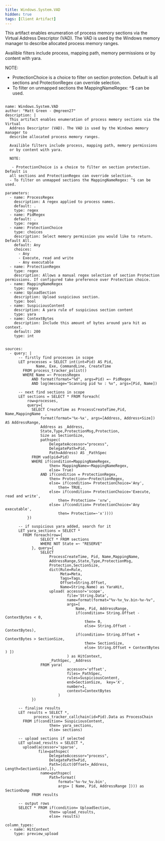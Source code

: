 ```yaml
---
title: Windows.System.VAD
hidden: true
tags: [Client Artifact]
---
```


This artifact enables enumeration of process memory sections via the Virtual
Address Descriptor (VAD). The VAD is used by the Windows memory manager to
describe allocated process memory ranges.

Availible filters include process, mapping path, memory permissions
or by content with yara.

NOTE:

 - ProtectionChoice is a choice to filter on section protection. Default is
all sections and ProtectionRegex can override selection.   
- To filter on unmapped sections the MappingNameRegex: ^$ can be used.


<pre><code class="language-yaml">
name: Windows.System.VAD
author: "Matt Green - @mgreen27"
description: |
  This artifact enables enumeration of process memory sections via the Virtual
  Address Descriptor (VAD). The VAD is used by the Windows memory manager to
  describe allocated process memory ranges.

  Availible filters include process, mapping path, memory permissions
  or by content with yara.

  NOTE:
  
   - ProtectionChoice is a choice to filter on section protection. Default is
  all sections and ProtectionRegex can override selection.   
  - To filter on unmapped sections the MappingNameRegex: ^$ can be used.

parameters:
  - name: ProcessRegex
    description: A regex applied to process names.
    default: .
    type: regex
  - name: PidRegex
    default: .
    type: regex
  - name: ProtectionChoice
    type: choices
    description: Select memory permission you would like to return. Default All.
    default: Any
    choices:
      - Any
      - Execute, read and write
      - Any executable
  - name: ProtectionRegex
    type: regex
    description: Allows a manual regex selection of section Protection permissions. If configured take preference over Protection choice.
  - name: MappingNameRegex
    type: regex
  - name: UploadSection
    description: Upload suspicious section.
    type: bool
  - name: SuspiciousContent
    description: A yara rule of suspicious section content
    type: yara
  - name: ContextBytes
    description: Include this amount of bytes around yara hit as context.
    default: 200
    type: int


sources:
  - query: |
      -- firstly find processes in scope
      LET processes = SELECT int(int=Pid) AS Pid,
              Name, Exe, CommandLine, CreateTime
        FROM process_tracker_pslist()
        WHERE Name =~ ProcessRegex
            AND format(format="%d", args=Pid) =~ PidRegex
            AND log(message="Scanning pid %v : %v", args=[Pid, Name])

      -- next find sections in scope
      LET sections = SELECT * FROM foreach(
          row=processes,
          query={
            SELECT CreateTime as ProcessCreateTime,Pid, Name,MappingName  ,
                format(format='%x-%x', args=[Address, Address+Size]) AS AddressRange,
                Address as _Address,
                State,Type,ProtectionMsg,Protection,
                Size as SectionSize,
                pathspec(
                    DelegateAccessor="process",
                    DelegatePath=Pid,
                    Path=Address) AS _PathSpec
            FROM vad(pid=Pid)
            WHERE if(condition=MappingNameRegex,
                    then= MappingName=~MappingNameRegex,
                    else= True)
                AND if(condition = ProtectionRegex,
                    then= Protection=~ProtectionRegex,
                    else= if(condition= ProtectionChoice='Any',
                        then= TRUE,
                    else= if(condition= ProtectionChoice='Execute, read and write',
                        then= Protection= 'xrw',
                    else= if(condition= ProtectionChoice='Any executable',
                        then= Protection=~'x'))))
          })

      -- if suspicious yara added, search for it
      LET yara_sections = SELECT *
        FROM foreach(row={
                SELECT * FROM sections
                WHERE NOT State =~ "RESERVE"
            }, query={
                SELECT
                    ProcessCreateTime, Pid, Name,MappingName,
                    AddressRange,State,Type,ProtectionMsg,
                    Protection,SectionSize,
                    dict(Rule=Rule,
                         Meta=Meta,
                         Tags=Tags,
                         Offset=String.Offset,
                         Name=String.Name) as YaraHit,
                    upload( accessor='scope',
                            file='String.Data',
                            name=format(format="%v-%v_%v.bin-%v-%v",
                            args=[
                                Name, Pid, AddressRange,
                                if(condition= String.Offset - ContextBytes < 0,
                                    then= 0,
                                    else= String.Offset - ContextBytes),
                                if(condition= String.Offset + ContextBytes > SectionSize,
                                    then= SectionSize,
                                    else= String.Offset + ContextBytes ) ])
                            ) as HitContext,
                    _PathSpec, _Address
                FROM yara(
                            accessor='offset',
                            files=_PathSpec,
                            rules=SuspiciousContent,
                            end=SectionSize,  key='X',
                            number=1,
                            context=ContextBytes
                        )
            })

      -- finalise results
      LET results = SELECT *,
             process_tracker_callchain(id=Pid).Data as ProcessChain
        FROM if(condition= SuspiciousContent,
                    then= yara_sections,
                    else= sections)

      -- upload sections if selected
      LET upload_results = SELECT *,
        upload(accessor='sparse',
               file=pathspec(
                    DelegateAccessor="process",
                    DelegatePath=Pid,
                    Path=[dict(Offset=_Address, Length=SectionSize),]),
                name=pathspec(
                    Path=format(
                        format='%v-%v_%v.bin',
                        args= [ Name, Pid, AddressRange ]))) as SectionDump
            FROM results

      -- output rows
      SELECT * FROM if(condition= UploadSection,
                    then= upload_results,
                    else= results)

column_types:
  - name: HitContext
    type: preview_upload

</code></pre>

